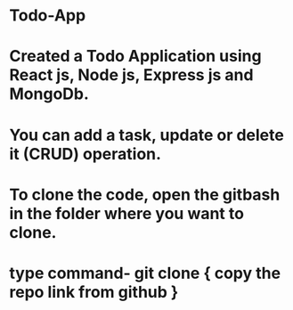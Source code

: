 # Todo-App
# Created a Todo Application using React js, Node js, Express js and MongoDb.
# You can add a task, update or delete it (CRUD) operation.
# To clone the code, open the gitbash in the folder where you want to clone.
# type command- git clone { copy the repo link from github }
